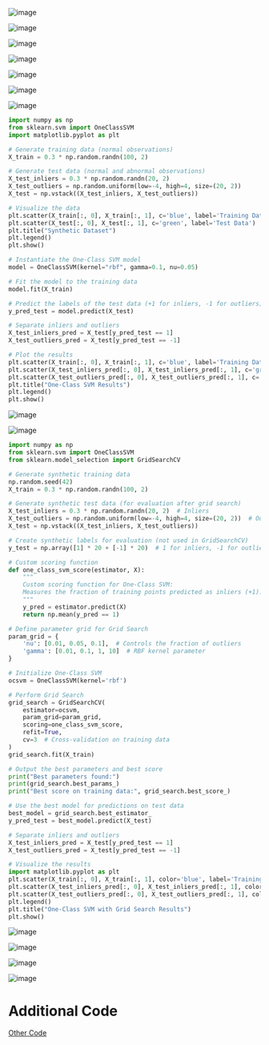 ![image](https://github.com/user-attachments/assets/148abeab-37e7-4868-90d7-c371e4e9152b)

![image](https://github.com/user-attachments/assets/1acf5735-a9d8-4e1c-9f06-24a4cd425ac5)

![image](https://github.com/user-attachments/assets/226f9b54-868d-4193-9a96-5eba943b9924)

![image](https://github.com/user-attachments/assets/89bc6a22-7cbd-42a0-8320-426d77435b82)

![image](https://github.com/user-attachments/assets/2fc341b9-17b9-49e2-9f7e-40e98c21b414)

![image](https://github.com/user-attachments/assets/568b6e09-c710-4cc3-a2d5-9056f27206a4)

![image](https://github.com/user-attachments/assets/b96c223f-3e62-4e73-8d66-feda635d578c)

```python
import numpy as np
from sklearn.svm import OneClassSVM
import matplotlib.pyplot as plt

# Generate training data (normal observations)
X_train = 0.3 * np.random.randn(100, 2)

# Generate test data (normal and abnormal observations)
X_test_inliers = 0.3 * np.random.randn(20, 2)
X_test_outliers = np.random.uniform(low=-4, high=4, size=(20, 2))
X_test = np.vstack((X_test_inliers, X_test_outliers))

# Visualize the data
plt.scatter(X_train[:, 0], X_train[:, 1], c='blue', label='Training Data')
plt.scatter(X_test[:, 0], X_test[:, 1], c='green', label='Test Data')
plt.title("Synthetic Dataset")
plt.legend()
plt.show()

# Instantiate the One-Class SVM model
model = OneClassSVM(kernel="rbf", gamma=0.1, nu=0.05)

# Fit the model to the training data
model.fit(X_train)

# Predict the labels of the test data (+1 for inliers, -1 for outliers)
y_pred_test = model.predict(X_test)

# Separate inliers and outliers
X_test_inliers_pred = X_test[y_pred_test == 1]
X_test_outliers_pred = X_test[y_pred_test == -1]

# Plot the results
plt.scatter(X_train[:, 0], X_train[:, 1], c='blue', label='Training Data')
plt.scatter(X_test_inliers_pred[:, 0], X_test_inliers_pred[:, 1], c='green', label='Predicted Inliers')
plt.scatter(X_test_outliers_pred[:, 0], X_test_outliers_pred[:, 1], c='red', label='Predicted Outliers')
plt.title("One-Class SVM Results")
plt.legend()
plt.show()

```

![image](https://github.com/user-attachments/assets/c9b35649-5eed-444b-aeaf-7729adb5f833)

![image](https://github.com/user-attachments/assets/1ebedd65-ca8d-403b-b717-233511ddce94)

```python
import numpy as np
from sklearn.svm import OneClassSVM
from sklearn.model_selection import GridSearchCV

# Generate synthetic training data
np.random.seed(42)
X_train = 0.3 * np.random.randn(100, 2)

# Generate synthetic test data (for evaluation after grid search)
X_test_inliers = 0.3 * np.random.randn(20, 2)  # Inliers
X_test_outliers = np.random.uniform(low=-4, high=4, size=(20, 2))  # Outliers
X_test = np.vstack((X_test_inliers, X_test_outliers))

# Create synthetic labels for evaluation (not used in GridSearchCV)
y_test = np.array([1] * 20 + [-1] * 20)  # 1 for inliers, -1 for outliers

# Custom scoring function
def one_class_svm_score(estimator, X):
    """
    Custom scoring function for One-Class SVM:
    Measures the fraction of training points predicted as inliers (+1).
    """
    y_pred = estimator.predict(X)
    return np.mean(y_pred == 1)

# Define parameter grid for Grid Search
param_grid = {
    'nu': [0.01, 0.05, 0.1],  # Controls the fraction of outliers
    'gamma': [0.01, 0.1, 1, 10]  # RBF kernel parameter
}

# Initialize One-Class SVM
ocsvm = OneClassSVM(kernel='rbf')

# Perform Grid Search
grid_search = GridSearchCV(
    estimator=ocsvm,
    param_grid=param_grid,
    scoring=one_class_svm_score,
    refit=True,
    cv=3  # Cross-validation on training data
)
grid_search.fit(X_train)

# Output the best parameters and best score
print("Best parameters found:")
print(grid_search.best_params_)
print("Best score on training data:", grid_search.best_score_)

# Use the best model for predictions on test data
best_model = grid_search.best_estimator_
y_pred_test = best_model.predict(X_test)

# Separate inliers and outliers
X_test_inliers_pred = X_test[y_pred_test == 1]
X_test_outliers_pred = X_test[y_pred_test == -1]

# Visualize the results
import matplotlib.pyplot as plt
plt.scatter(X_train[:, 0], X_train[:, 1], color='blue', label='Training Data')
plt.scatter(X_test_inliers_pred[:, 0], X_test_inliers_pred[:, 1], color='green', label='Predicted Inliers')
plt.scatter(X_test_outliers_pred[:, 0], X_test_outliers_pred[:, 1], color='red', label='Predicted Outliers')
plt.legend()
plt.title("One-Class SVM with Grid Search Results")
plt.show()

```
![image](https://github.com/user-attachments/assets/d398bd1b-100e-4832-9e85-e40466ff0393)

![image](https://github.com/user-attachments/assets/650fce9d-5520-4962-a1f5-809bcc01a94f)

![image](https://github.com/user-attachments/assets/61af3fc3-82fb-4f56-ba93-639c550430dc)

![image](https://github.com/user-attachments/assets/0cc36720-ddbf-44f0-bde9-70779a041079)

# Additional Code

[Other Code](https://github.com/yangshiteng/Data-Science-Learning-Path/blob/main/machine_learning/supervised_learning/One_Class_Support_Vector_Machine_(SVM)_For_Anomaly_Detection.ipynb)




